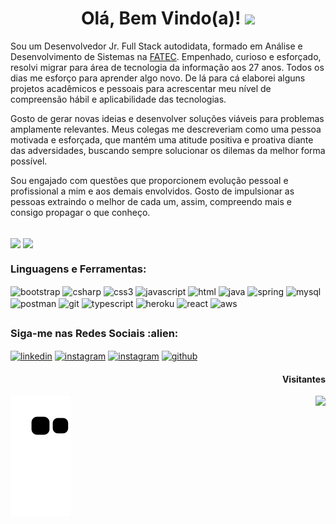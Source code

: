 <h1 align="center">Olá, Bem Vindo(a)! <img src="https://raw.githubusercontent.com/iampavangandhi/iampavangandhi/master/gifs/Hi.gif" width="30px"></h2>

Sou um Desenvolvedor Jr. Full Stack autodidata, formado em Análise e Desenvolvimento de Sistemas na [FATEC](http://www.fateclins.edu.br/v4.0/). Empenhado, curioso e esforçado, resolvi migrar para área de tecnologia da informação aos 27 anos. Todos os dias me esforço para aprender algo novo. De lá para cá elaborei alguns projetos acadêmicos e pessoais para acrescentar meu nível de compreensão hábil e aplicabilidade das tecnologias.

Gosto de gerar novas ideias e desenvolver soluções viáveis para problemas amplamente relevantes. Meus colegas me descreveriam como uma pessoa motivada e esforçada, que mantém uma atitude positiva e proativa diante das adversidades, buscando sempre solucionar os dilemas da melhor forma possível.

Sou engajado com questões que proporcionem evolução pessoal e profissional a mim e aos demais envolvidos. Gosto de impulsionar as pessoas extraindo o melhor de cada um, assim, compreendo mais e consigo propagar o que conheço. 

<br>

<div>
    <img height="160em"   align="center" src="https://github-readme-stats.vercel.app/api?username=igormor4es&show_icons=true&theme=highcontrast&include_all_commits=true&count_private=true">
    <img height="160em" align="center" src="https://github-readme-stats.vercel.app/api/top-langs/?username=igormor4es&&layout=compact&hide=shell&theme=highcontrast">
</div>
  
<div>
  <h3 align="left">Linguagens e Ferramentas:</h3>
</div>

<div>
  <img align = "center" src="https://i.imgur.com/aSHZnoG.png" alt="bootstrap" width="30" height="35"/>
  <img align = "center" src="https://i.imgur.com/OeXAPLT.png" alt="csharp" width="40" height="40"/>
  <img align = "center" src="https://i.imgur.com/TLY19Q3.png" alt="css3" width="32" height="36"/>
  <img align = "center" src="https://i.imgur.com/O02pplX.png" alt="javascript" width="32" height="37"/>
  <img align = "center" src="https://i.imgur.com/HHwqtbv.png" alt="html" width="32" height="37"/> 
  <img align = "center" src="https://i.imgur.com/g6Wg8Ey.png" alt="java" width="40" height="40"/> 
  <img align = "center" src="https://i.imgur.com/emPAeK4.png" alt="spring" width="40" height="40"/>                     
  <img align = "center" src="https://i.imgur.com/ZNjQkom.png" alt="mysql" width="40" height="40"/> 
  <img align = "center" src="https://i.imgur.com/WVuA8RH.png" alt="postman" width="35" height="35"/> 
  <img align = "center" src="https://i.imgur.com/5pIevzW.png" alt="git" width="35" height="35"/> 
  <img align = "center" src="https://i.imgur.com/t1oS4Pz.png" alt="typescript" width="35" height="35"/> 
  <img align = "center" src="https://i.imgur.com/aQ5tyLv.png" alt="heroku" width="35" height="35"/> 
  <img align = "center" src="https://i.imgur.com/YxyiXo4.png" alt="react" width="35" height="35"/>  
  <img align = "center" src="https://i.imgur.com/IhS1TUg.png" alt="aws" width="50" height="50"/>      
</div>

  ##
<div>
  <h3 align="left">Siga-me nas Redes Sociais :alien: </h3>
  <p align="left"> 
  <a href="https://www.linkedin.com/in/igor-de-moraes-silva-ribeiro-45372477/" target="blank"><img align="center" src="https://img.shields.io/badge/LinkedIn-0077B5?style=for-the-badge&logo=linkedin&logoColor=white" alt="linkedin" height="30" width="110" /></a>
  <a href="https://www.instagram.com/igormoraes90/" target="blank"><img align="center" src="https://img.shields.io/badge/Instagram-993399?style=for-the-badge&logo=instagram&logoColor=white" alt="instagram" height="30" width="110" /></a>
   <a href="https://www.facebook.com/profile.php?id=100005100195513" target="blank"><img align="center" src="https://img.shields.io/badge/Facebook-3b5998?style=for-the-badge&logo=facebook&logoColor=white" alt="instagram" height="30" width="110" /></a>
  <a href="https://github.com/igormor4es" target="blank"><img align="center" src="https://img.shields.io/badge/GitHub-black?style=for-the-badge&logo=github&logoColor=white" alt="github" height="30" width="110" /></a>
</div>
  
<div>  
  <h4 align="right"> Visitantes </h4>
  <img align="right" src="https://profile-counter.glitch.me/igormor4es/count.svg">
   </div> 
    
  ![Snake animation](https://github.com/rafaballerini/rafaballerini/blob/output/github-contribution-grid-snake.svg) 
 
</div>
